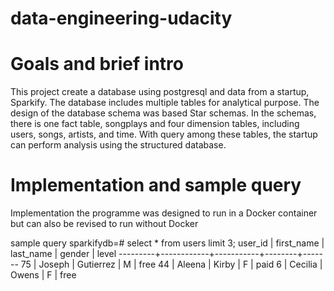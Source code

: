 # data-engineering-udacity

# Goals and brief intro
This project create a database using postgresql and data from a startup, Sparkify. The database includes multiple tables for analytical purpose.
The design of the database schema was based Star schemas. In the schemas, there is one fact table, songplays and four dimension tables, including users, songs, artists, and time. With query among these tables, the startup can perform analysis using the structured database.

# Implementation and sample query
Implementation
the programme was designed to run in a Docker container but can also be revised to run without Docker

sample query
sparkifydb=# select * from users limit 3;
 user_id | first_name | last_name | gender | level 
---------+------------+-----------+--------+-------
      75 | Joseph     | Gutierrez | M      | free
      44 | Aleena     | Kirby     | F      | paid
       6 | Cecilia    | Owens     | F      | free
